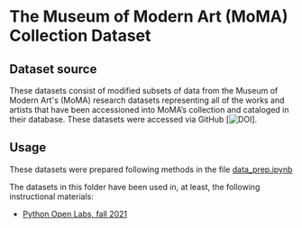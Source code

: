 # The Museum of Modern Art (MoMA) Collection Dataset

## Dataset source

These datasets consist of modified subsets of data from the Museum of Modern Art's (MoMA) research datasets representing all of the works and artists that have been accessioned into MoMA’s collection and cataloged in their database. These datasets were accessed via GitHub [![DOI](https://zenodo.org/badge/doi/10.5281/zenodo.4408594.svg)].

## Usage

These datasets were prepared following methods in the file [data_prep.ipynb](./data_prep.ipynb)

The datasets in this folder have been used in, at least, the following instructional materials:

- [Python Open Labs, fall 2021](https://github.com/ncsu-libraries-data-vis/python-open-labs/tree/fall-2021)